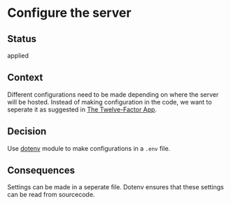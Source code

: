 # Configure the server

## Status

applied

## Context

Different configurations need to be made depending on where the server will be hosted. Instead of making configuration in the code, we want to seperate it as suggested in [The Twelve-Factor App](https://12factor.net/config).

## Decision

Use [dotenv](https://github.com/motdotla/dotenv#readme) module to make configurations in a ``.env`` file.

## Consequences

Settings can be made in a seperate file. Dotenv ensures that these settings can be read from sourcecode.  
